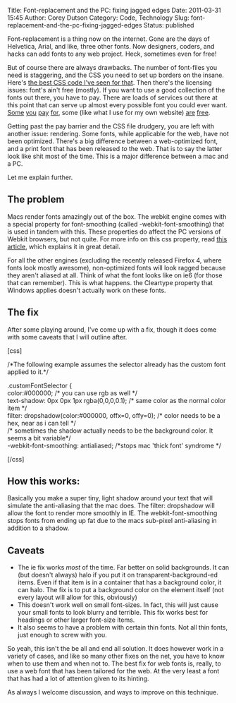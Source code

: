 Title: Font-replacement and the PC: fixing jagged edges
Date: 2011-03-31 15:45
Author: Corey Dutson
Category: Code, Technology
Slug: font-replacement-and-the-pc-fixing-jagged-edges
Status: published

Font-replacement is a thing now on the internet. Gone are the days of
Helvetica, Arial, and like, three other fonts. Now designers, coders,
and hacks can add fonts to any web project. Heck, sometimes even for
free!

But of course there are always drawbacks. The number of font-files you
need is staggering, and the CSS you need to set up borders on the
insane. Here's [the best CSS code I've seen for
that](http://www.fontspring.com/blog/the-new-bulletproof-font-face-syntax "fontspring.com - The New Bulletproof @Font-Face Syntax").
Then there's the licensing issues: font's ain't free (mostly). If you
want to use a good collection of the fonts out there, you have to pay.
There are loads of services out there at this point that can serve up
almost every possible font you could ever want.
[Some](http://www.fontspring.com/ "fontspring.com")
[you](http://typekit.com/ "Typekit")
[pay](http://fontdeck.com/ "Fontdeck")
[for](http://webfonts.fonts.com/ "webfonts at fonts.com"), some (like
what I use for my own website)
[are](http://www.fontsquirrel.com/ "font squirrel")
[free](http://www.google.com/webfonts "google webfonts").

Getting past the pay barrier and the CSS file drudgery, you are left
with another issue: rendering. Some fonts, while applicable for the web,
have not been optimized. There's a big difference between a
web-optimized font, and a print font that has been released *to* the
web. That is to say the latter look like shit most of the time. This is
a major difference between a mac and a PC.

Let me explain further.

<!-- PELICAN_END_SUMMARY -->

The problem
-----------

Macs render fonts amazingly out of the box. The webkit engine comes with
a special property for font-smoothing (called -webkit-font-smoothing)
that is used in tandem with this. These properties do affect the PC
versions of Webkit browsers, but not quite. For more info on this css
property, read [this
article](http://maxvoltar.com/archive/-webkit-font-smoothing "Maxvoltar - webkit-font-smoothing"),
which explains it in great detail.

For all the other engines (excluding the recently released Firefox 4,
where fonts look mostly awesome), non-optimized fonts will look ragged
because they aren't aliased at all. Think of what the font looks like on
ie6 (for those that can remember). This is what happens. the Cleartype
property that Windows applies doesn't actually work on these fonts.

The fix
-------

After some playing around, I've come up with a fix, though it does come
with some caveats that I will outline after.

\[css\]

/\*The following example assumes the selector already has the custom
font applied to it.\*/

.customFontSelector {  
color:\#000000; /\* you can use rgb as well \*/  
text-shadow: 0px 0px 1px rgba(0,0,0,0.1); /\* same color as the normal
color item \*/  
filter: dropshadow(color:\#000000, offx=0, offy=0); /\* color needs to
be a hex, near as i can tell \*/  
/\* sometimes the shadow actually needs to be the background color. It
seems a bit variable\*/  
-webkit-font-smoothing: antialiased; /\*stops mac 'thick font' syndrome
\*/

\[/css\]

How this works:
---------------

Basically you make a super tiny, light shadow around your text that will
simulate the anti-aliasing that the mac does. The filter: dropshadow
will allow the font to render more smoothly in IE. The
webkit-font-smoothing stops fonts from ending up fat due to the macs
sub-pixel anti-aliasing in addition to a shadow.

Caveats
-------

-   The ie fix works *most* of the time. Far better on
    solid backgrounds. It can (but doesn't always) halo if you put it on
    transparent-background-ed items. Even if that item is in a container
    that has a background color, it can halo. The fix is to put a
    background color on the element itself (not every layout will allow
    for this, obviously)
-   This doesn't work well on small font-sizes. In fact, this will just
    cause your small fonts to look blurry and terrible. This fix works
    best for headings or other larger font-size items.
-   It also seems to have a problem with certain thin fonts. Not all
    thin fonts, just enough to screw with you.

So yeah, this isn't the be all and end all solution. It does however
work in a variety of cases, and like so many other fixes on the net, you
have to know when to use them and when not to. The best fix for web
fonts is, really, to use a web font that has been tailored for the web.
At the very least a font that has had a lot of attention given to its
hinting.

As always I welcome discussion, and ways to improve on this technique.
